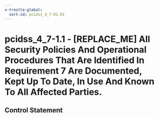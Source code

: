```yaml
---
x-trestle-global:
  sort-id: pcidss_4_7-01.01
---
```


# pcidss_4_7-1.1 - \[REPLACE_ME\] All Security Policies And Operational Procedures That Are Identified In Requirement 7 Are Documented, Kept Up To Date, In Use And Known To All Affected Parties.

## Control Statement
